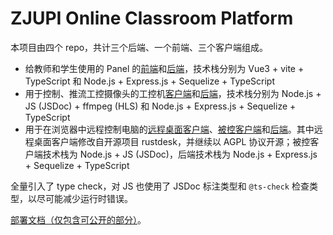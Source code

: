 # ZJUPI Online Classroom Platform

本项目由四个 repo，共计三个后端、一个前端、三个客户端组成。

+ 给教师和学生使用的 Panel 的[前端](https://github.com/XieJiSS/zjupi-online-exp/tree/master/panel/panel-frontend)和[后端](https://github.com/XieJiSS/zjupi-online-exp/tree/master/panel)，技术栈分别为 Vue3 + vite + TypeScript 和 Node.js + Express.js + Sequelize + TypeScript
+ 用于控制、推流工控摄像头的工控机[客户端](https://github.com/XieJiSS/zjupi-camera-client)和[后端](https://github.com/XieJiSS/zjupi-online-exp/tree/master/camera)，技术栈分别为 Node.js + JS (JSDoc) + ffmpeg (HLS) 和 Node.js + Express.js + Sequelize + TypeScript
+ 用于在浏览器中远程控制电脑的[远程桌面客户端](https://github.com/XieJiSS/rustdesk/tree/fix_build)、[被控客户端](https://github.com/XieJiSS/zjupi-remote-client)和[后端](https://github.com/XieJiSS/zjupi-online-exp/tree/master/remote-control)。其中远程桌面客户端修改自开源项目 rustdesk，并继续以 AGPL 协议开源；被控客户端技术栈为 Node.js + JS (JSDoc)，后端技术栈为 Node.js + Express.js + Sequelize + TypeScript

全量引入了 type check，对 JS 也使用了 JSDoc 标注类型和 `@ts-check` 检查类型，以尽可能减少运行时错误。

[部署文档（仅包含可公开的部分）](https://jiejiss.com/assets/zjupi-%E9%83%A8%E7%BD%B2%E6%96%87%E6%A1%A3.pdf)。
